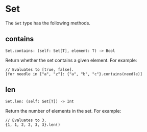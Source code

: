 # Set

The `Set` type has the following methods.

## contains

    Set.contains: (self: Set[T], element: T) -> Bool

Return whether the set contains a given element. For example:

```rcl
// Evaluates to [true, false].
[for needle in ["a", "z"]: {"a", "b", "c"}.contains(needle)]
```

## len

    Set.len: (self: Set[T]) -> Int

Return the number of elements in the set. For example:

```rcl
// Evaluates to 3.
{1, 1, 2, 2, 3, 3}.len()
```
